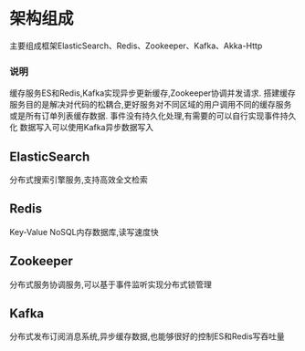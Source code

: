 # 架构组成
主要组成框架ElasticSearch、Redis、Zookeeper、Kafka、Akka-Http
### 说明 
缓存服务ES和Redis,Kafka实现异步更新缓存,Zookeeper协调并发请求.
搭建缓存服务目的是解决对代码的松耦合,更好服务对不同区域的用户调用不同的缓存服务
或是所有订单列表缓存数据.
事件没有持久化处理,有需要的可以自行实现事件持久化
数据写入可以使用Kafka异步数据写入



## ElasticSearch
分布式搜索引擎服务,支持高效全文检索

## Redis
Key-Value NoSQL内存数据库,读写速度快

## Zookeeper
分布式服务协调服务,可以基于事件监听实现分布式锁管理

## Kafka
分布式发布订阅消息系统,异步缓存数据,也能够很好的控制ES和Redis写吞吐量










